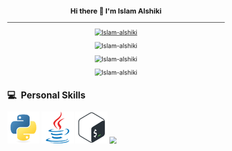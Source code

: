 
<h3 align="center">Hi there 👋 I'm Islam Alshiki </h3>
<hr>
<!--
<h5 align="center">
  Full-stack developer
  <br>
  Mobile: 2/5
  <br>
  Web:    4/5
  <br>
  Desktop 5/5
  <br>
</h5>
<hr>
-->


<p align="center"> <a href="https://github.com/ryo-ma/github-profile-trophy"><img src="https://github-profile-trophy.vercel.app/?username=Islam-alshiki" alt="Islam-alshiki" /></a> </p>

<p align="center"><img src="https://github-readme-stats.vercel.app/api/top-langs?username=Islam-alshiki&show_icons=true&locale=en&layout=compact" alt="Islam-alshiki" /></p>

<p align="center" ><img src="https://github-readme-stats.vercel.app/api?username=Islam-alshiki&show_icons=true&locale=en" alt="Islam-alshiki" /></p>

<p align="center"><img src="https://github-readme-streak-stats.herokuapp.com/?user=Islam-alshiki&" alt="Islam-alshiki" /></p>

## 💻 &nbsp;Personal Skills
<img src="https://raw.githubusercontent.com/devicons/devicon/2ae2a900d2f041da66e950e4d48052658d850630/icons/python/python-original.svg" style="height:75px"> </img>
<img src="https://raw.githubusercontent.com/devicons/devicon/2ae2a900d2f041da66e950e4d48052658d850630/icons/java/java-original.svg" style="height:75px"> </img>
<img src="https://raw.githubusercontent.com/devicons/devicon/2ae2a900d2f041da66e950e4d48052658d850630/icons/bash/bash-original.svg" style="height:75px"/>
<img src="https://upload.wikimedia.org/wikipedia/commons/thumb/f/f1/Icons8_flat_linux.svg/768px-Icons8_flat_linux.svg.png" style="height:75px"> </img>



<!--
<img src="https://raw.githubusercontent.com/devicons/devicon/2ae2a900d2f041da66e950e4d48052658d850630/icons/cplusplus/cplusplus-plain.svg" style="height:75px"> </img>
<img src="https://raw.githubusercontent.com/devicons/devicon/2ae2a900d2f041da66e950e4d48052658d850630/icons/c/c-plain.svg" style="height:75px"> </img>
<img src="https://raw.githubusercontent.com/devicons/devicon/2ae2a900d2f041da66e950e4d48052658d850630/icons/opengl/opengl-plain.svg" style="height:75px"> </img>
<img src="https://raw.githubusercontent.com/devicons/devicon/2ae2a900d2f041da66e950e4d48052658d850630/icons/numpy/numpy-original.svg" style="height:75px"> </img>
<img src="https://raw.githubusercontent.com/devicons/devicon/1119b9f84c0290e0f0b38982099a2bd027a48bf1/icons/opencv/opencv-original.svg" style="height:75px"> </img>
<img src="https://raw.githubusercontent.com/devicons/devicon/2ae2a900d2f041da66e950e4d48052658d850630/icons/git/git-original.svg" style="height:75px"> </img>
-->
<!--
<p align="center"> <img src="https://komarev.com/ghpvc/?username=Islam-alshiki&label=Profile%20views&color=0e75b6&style=flat" alt="Islam-alshiki" /> </p>
**Islam-alshiki/Islam-alshiki** is a ✨ _special_ ✨ repository because its `README.md` (this file) appears on your GitHub profile.

Here are some ideas to get you started:

- 🔭 I’m currently working on ...
- 🌱 I’m currently learning ...
- 👯 I’m looking to collaborate on ...
- 🤔 I’m looking for help with ...
- 💬 Ask me about ...
- 📫 How to reach me: ...
- 😄 Pronouns: ...
- ⚡ Fun fact: ...
-->
